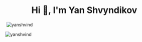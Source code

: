 

<h1 align="center">Hi 👋, I'm Yan Shvyndikov</h1>

<p>&nbsp;<img align="center" src="https://github-readme-stats.vercel.app/api?username=yanshvind&show_icons=true&locale=en" alt="yanshvind" /></p>

<p><img align="center" src="https://github-readme-streak-stats.herokuapp.com/?user=yanshvind&" alt="yanshvind" /></p>
